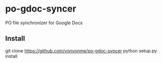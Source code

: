 # po-gdoc-syncer
PO file synchronizer for Google Docs

## Install
git clone https://github.com/vonvonme/po-gdoc-syncer
python setup.py install
